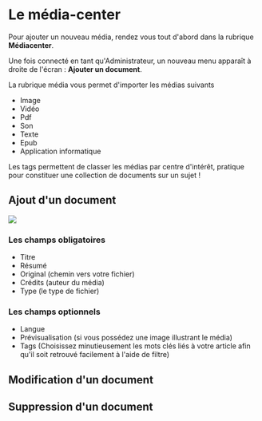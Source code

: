 # Le média-center
Pour ajouter un nouveau média, rendez vous tout d'abord dans la rubrique **Médiacenter**.

Une fois connecté en tant qu'Administrateur, un nouveau menu apparaît à droite de l'écran : **Ajouter un document**.

La rubrique média vous permet d'importer les médias suivants
* Image
* Vidéo
* Pdf
* Son 
* Texte
* Epub  
* Application informatique

Les tags permettent de classer les médias par centre d'intérêt, pratique pour constituer une collection de documents sur un sujet ! 

## Ajout d'un document

![](../ajout_media.png)
### Les champs obligatoires
- Titre 
- Résumé
- Original (chemin vers votre fichier)
- Crédits (auteur du média)
- Type (le type de fichier)


### Les champs optionnels
- Langue
- Prévisualisation (si vous possédez une image illustrant le média)
- Tags (Choisissez minutieusement les mots clés liés à votre article afin qu'il soit retrouvé facilement à l'aide de filtre)

## Modification d'un document

## Suppression d'un document